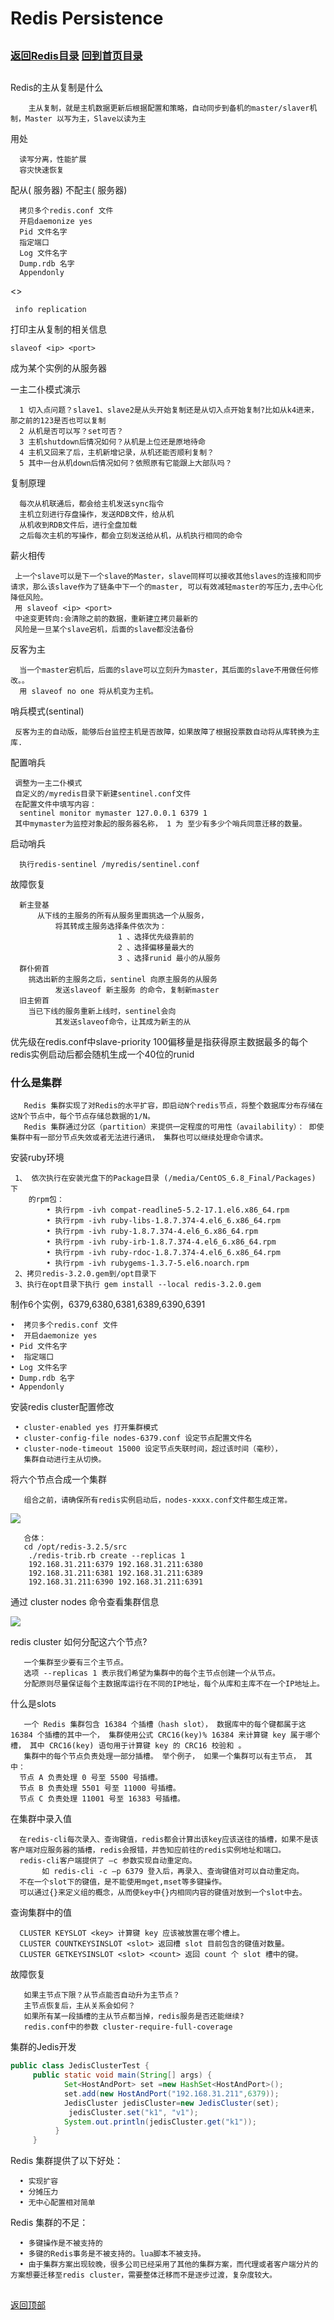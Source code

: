Redis Persistence
====
##
### [返回Redis目录](./RedisDirectory.md)  [回到首页目录](/README.md)
##

Redis的主从复制是什么

        主从复制，就是主机数据更新后根据配置和策略，自动同步到备机的master/slaver机制，Master 以写为主，Slave以读为主

用处

      读写分离，性能扩展
      容灾快速恢复

配从( 服务器) 不配主( 服务器)

      拷贝多个redis.conf 文件
      开启daemonize yes
      Pid 文件名字
      指定端口
      Log 文件名字
      Dump.rdb 名字
      Appendonly
<>

     info replication

打印主从复制的相关信息

    slaveof <ip> <port>
成为某个实例的从服务器

一主二仆模式演示

      1 切入点问题？slave1、slave2是从头开始复制还是从切入点开始复制?比如从k4进来，那之前的123是否也可以复制
      2 从机是否可以写？set可否？
      3 主机shutdown后情况如何？从机是上位还是原地待命
      4 主机又回来了后，主机新增记录，从机还能否顺利复制？
      5 其中一台从机down后情况如何？依照原有它能跟上大部队吗？

复制原理

      每次从机联通后，都会给主机发送sync指令
      主机立刻进行存盘操作，发送RDB文件，给从机
      从机收到RDB文件后，进行全盘加载
      之后每次主机的写操作，都会立刻发送给从机，从机执行相同的命令

薪火相传

     上一个slave可以是下一个slave的Master，slave同样可以接收其他slaves的连接和同步请求，那么该slave作为了链条中下一个的master, 可以有效减轻master的写压力,去中心化降低风险。
     用 slaveof <ip> <port>
     中途变更转向:会清除之前的数据，重新建立拷贝最新的
     风险是一旦某个slave宕机，后面的slave都没法备份 

反客为主

      当一个master宕机后，后面的slave可以立刻升为master，其后面的slave不用做任何修改。。
      用 slaveof no one 将从机变为主机。

哨兵模式(sentinal)

     反客为主的自动版，能够后台监控主机是否故障，如果故障了根据投票数自动将从库转换为主库.

配置哨兵

     调整为一主二仆模式
     自定义的/myredis目录下新建sentinel.conf文件
     在配置文件中填写内容：
      sentinel monitor mymaster 127.0.0.1 6379 1
     其中mymaster为监控对象起的服务器名称， 1 为 至少有多少个哨兵同意迁移的数量。

启动哨兵

      执行redis-sentinel /myredis/sentinel.conf

故障恢复

      新主登基
          从下线的主服务的所有从服务里面挑选一个从服务，
              将其转成主服务选择条件依次为：
                            1 、选择优先级靠前的
                            2 、选择偏移量最大的
                            3 、选择runid 最小的从服务
      群仆俯首
        挑选出新的主服务之后，sentinel 向原主服务的从服务
              发送slaveof 新主服务 的命令，复制新master
      旧主俯首
        当已下线的服务重新上线时，sentinel会向
              其发送slaveof命令，让其成为新主的从  

优先级在redis.conf中slave-priority 100偏移量是指获得原主数据最多的每个redis实例启动后都会随机生成一个40位的runid

### 什么是集群

       Redis 集群实现了对Redis的水平扩容，即启动N个redis节点，将整个数据库分布存储在这N个节点中，每个节点存储总数据的1/N。
       Redis 集群通过分区（partition）来提供一定程度的可用性（availability）： 即使集群中有一部分节点失效或者无法进行通讯， 集群也可以继续处理命令请求。


安装ruby环境

     1、 依次执行在安装光盘下的Package目录 (/media/CentOS_6.8_Final/Packages) 下
        的rpm包：
            • 执行rpm -ivh compat-readline5-5.2-17.1.el6.x86_64.rpm
            • 执行rpm -ivh ruby-libs-1.8.7.374-4.el6_6.x86_64.rpm
            • 执行rpm -ivh ruby-1.8.7.374-4.el6_6.x86_64.rpm
            • 执行rpm -ivh ruby-irb-1.8.7.374-4.el6_6.x86_64.rpm
            • 执行rpm -ivh ruby-rdoc-1.8.7.374-4.el6_6.x86_64.rpm
            • 执行rpm -ivh rubygems-1.3.7-5.el6.noarch.rpm
     2、拷贝redis-3.2.0.gem到/opt目录下
     3、执行在opt目录下执行 gem install --local redis-3.2.0.gem

制作6个实例，6379,6380,6381,6389,6390,6391

    •  拷贝多个redis.conf 文件
    •  开启daemonize yes
    • Pid 文件名字
    •  指定端口
    • Log 文件名字
    • Dump.rdb 名字
    • Appendonly

安装redis cluster配置修改

     • cluster-enabled yes 打开集群模式
     • cluster-config-file nodes-6379.conf 设定节点配置文件名
     • cluster-node-timeout 15000 设定节点失联时间，超过该时间（毫秒），
       集群自动进行主从切换。

将六个节点合成一个集群

       组合之前，请确保所有redis实例启动后，nodes-xxxx.conf文件都生成正常。

![](./img/nodes.png)

       合体：
       cd /opt/redis-3.2.5/src
        ./redis-trib.rb create --replicas 1
        192.168.31.211:6379 192.168.31.211:6380
        192.168.31.211:6381 192.168.31.211:6389
        192.168.31.211:6390 192.168.31.211:6391

通过 cluster nodes 命令查看集群信息

![](./img/clusterNodes.png)

redis cluster 如何分配这六个节点?

       一个集群至少要有三个主节点。
       选项 --replicas 1 表示我们希望为集群中的每个主节点创建一个从节点。
       分配原则尽量保证每个主数据库运行在不同的IP地址，每个从库和主库不在一个IP地址上。

什么是slots

       一个 Redis 集群包含 16384 个插槽（hash slot）， 数据库中的每个键都属于这 16384 个插槽的其中一个， 集群使用公式 CRC16(key)% 16384 来计算键 key 属于哪个槽， 其中 CRC16(key) 语句用于计算键 key 的 CRC16 校验和 。
       集群中的每个节点负责处理一部分插槽。 举个例子， 如果一个集群可以有主节点， 其中：
      节点 A 负责处理 0 号至 5500 号插槽。
      节点 B 负责处理 5501 号至 11000 号插槽。
      节点 C 负责处理 11001 号至 16383 号插槽。

在集群中录入值

      在redis-cli每次录入、查询键值，redis都会计算出该key应该送往的插槽，如果不是该客户端对应服务器的插槽，redis会报错，并告知应前往的redis实例地址和端口。
      redis-cli客户端提供了 –c 参数实现自动重定向。
           如 redis-cli -c –p 6379 登入后，再录入、查询键值对可以自动重定向。
      不在一个slot下的键值，是不能使用mget,mset等多键操作。
      可以通过{}来定义组的概念，从而使key中{}内相同内容的键值对放到一个slot中去。

查询集群中的值

      CLUSTER KEYSLOT <key> 计算键 key 应该被放置在哪个槽上。
      CLUSTER COUNTKEYSINSLOT <slot> 返回槽 slot 目前包含的键值对数量。
      CLUSTER GETKEYSINSLOT <slot> <count> 返回 count 个 slot 槽中的键。

故障恢复

       如果主节点下限？从节点能否自动升为主节点？
       主节点恢复后，主从关系会如何？
       如果所有某一段插槽的主从节点都当掉，redis服务是否还能继续?
       redis.conf中的参数 cluster-require-full-coverage

集群的Jedis开发
```java
public class JedisClusterTest {
     public static void main(String[] args) {
            Set<HostAndPort> set =new HashSet<HostAndPort>();
            set.add(new HostAndPort("192.168.31.211",6379));
            JedisCluster jedisCluster=new JedisCluster(set);
             jedisCluster.set("k1", "v1");
            System.out.println(jedisCluster.get("k1"));
          }
     }
```

Redis 集群提供了以下好处：

      • 实现扩容
      • 分摊压力
      • 无中心配置相对简单

Redis 集群的不足：

      • 多键操作是不被支持的
      • 多键的Redis事务是不被支持的。lua脚本不被支持。
      • 由于集群方案出现较晚，很多公司已经采用了其他的集群方案，而代理或者客户端分片的方案想要迁移至redis cluster，需要整体迁移而不是逐步过渡，复杂度较大。


##
[返回顶部](#readme)